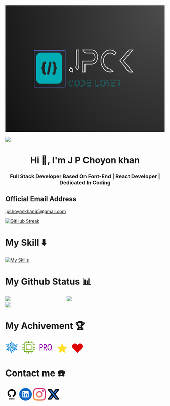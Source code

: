 <!-- banner image -->

<img align='center' height='400' width='700' src='https://raw.githubusercontent.com/JPChoyon/JPChoyon/main/Assets/Images/photos/wallpaper.png'/>

![](http://github-profile-summary-cards.vercel.app/api/cards/profile-details?username=JPChoyon&theme=2077)

<h1 align="center">Hi 👋, I'm J P Choyon khan</h1>
<h3 align="center">Full Stack Developer Based On Font-End | React Developer | Dedicated In Coding </h3>

## Official Email Address

<jpchoyonkhan65@gmail.com> 

[![GitHub Streak](https://github-readme-streak-stats.herokuapp.com?user=JPChoyon&theme=neon&hide_border=true&card_width=720)](https://git.io/streak-stats)


# My Skill ⬇️
[![My Skills](https://skillicons.dev/icons?i=html,css,js,tailwind,bootstrap,materialui,react,vite,nextjs,figma,firebase,github,express,nodejs,mongodb)](https://skillicons.dev)


# My Github Status 📊

<div style="display: flex;">

<img width='250' src='http://github-profile-summary-cards.vercel.app/api/cards/repos-per-language?username=JPChoyon&theme=2077'/>

<img width='400' src='http://github-profile-summary-cards.vercel.app/api/cards/productive-time?username=JPChoyon&theme=2077&utcOffset=6'/>


</div>




<img align='center' width='450' src='https://api.githubtrends.io/user/svg/JPChoyon/repos?time_range=one_year&group=other&loc_metric=changed&theme=dark'/>


# My Achivement   🏆
<a href='https://archiveprogram.github.com/'><img src='https://raw.githubusercontent.com/acervenky/animated-github-badges/master/assets/acbadge.gif' width='40' height='40'></a> <a href='https://docs.github.com/en/developers'><img src='https://raw.githubusercontent.com/acervenky/animated-github-badges/master/assets/devbadge.gif' width='40' height='40'></a> <a href='https://github.com/pricing'><img src='https://raw.githubusercontent.com/acervenky/animated-github-badges/master/assets/pro.gif' width='40' height='40'></a> <a href='https://stars.github.com/'><img src='https://raw.githubusercontent.com/acervenky/animated-github-badges/master/assets/starbadge.gif' width='35' height='35'></a> <a href='https://docs.github.com/en/github/supporting-the-open-source-community-with-github-sponsors'><img src='https://raw.githubusercontent.com/acervenky/animated-github-badges/master/assets/sponsorbadge.gif' width='35' height='35'></a> 

# Contact me   ☎️
[<img src='https://raw.githubusercontent.com/JPChoyon/JPChoyon/main/Assets/Images/Icons/github%20logo%20ligh.jpg' alt='github' height='40'>](https://github.com/JPChoyon)  [<img src='https://raw.githubusercontent.com/JPChoyon/JPChoyon/c463bb07fa5055c0c523c67f25331341cf37ee39/Assets/Images/Icons/linkedin.svg' alt='linkedin' height='40'>](https://www.linkedin.com/in/jpchoyonkhan130/)  [<img src='https://raw.githubusercontent.com/JPChoyon/JPChoyon/c463bb07fa5055c0c523c67f25331341cf37ee39/Assets/Images/Icons/instagram.svg' alt='instagram' height='40'>](https://www.instagram.com/jpchoyonkhan130/)  [<img src='https://raw.githubusercontent.com/JPChoyon/JPChoyon/c463bb07fa5055c0c523c67f25331341cf37ee39/Assets/Images/Icons/big-x.svg' alt='twitter' height='40'>](https://twitter.com/jpchoyonkhan1)  


